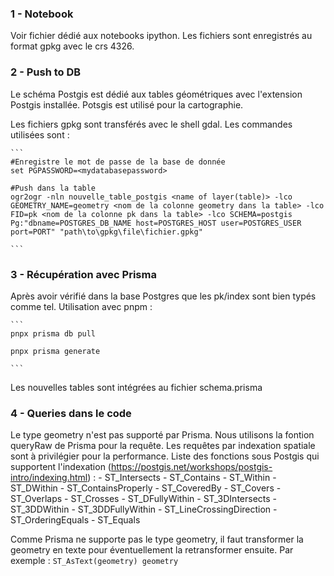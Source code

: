 ### 1 - Notebook

Voir fichier dédié aux notebooks ipython.
Les fichiers sont enregistrés au format gpkg avec le crs 4326.

### 2 - Push to DB

Le schéma Postgis est dédié aux tables géométriques avec l'extension Postgis installée. Potsgis est utilisé pour la cartographie.

Les fichiers gpkg sont transférés avec le shell gdal. Les commandes utilisées sont :

    ```
    #Enregistre le mot de passe de la base de donnée
    set PGPASSWORD=<mydatabasepassword>

    #Push dans la table
    ogr2ogr -nln nouvelle_table_postgis <name of layer(table)> -lco GEOMETRY_NAME=geometry <nom de la colonne geometry dans la table> -lco FID=pk <nom de la colonne pk dans la table> -lco SCHEMA=postgis Pg:"dbname=POSTGRES_DB_NAME host=POSTGRES_HOST user=POSTGRES_USER port=PORT" "path\to\gpkg\file\fichier.gpkg"

    ```

### 3 - Récupération avec Prisma

Après avoir vérifié dans la base Postgres que les pk/index sont bien typés comme tel. Utilisation avec pnpm :

    ```
    pnpx prisma db pull

    pnpx prisma generate

    ```

Les nouvelles tables sont intégrées au fichier schema.prisma

### 4 - Queries dans le code

Le type geometry n'est pas supporté par Prisma. Nous utilisons la fontion queryRaw de Prisma pour la requête. 
Les requêtes par indexation spatiale sont à privilégier pour la performance. 
Liste des fonctions sous Postgis qui supportent l'indexation (https://postgis.net/workshops/postgis-intro/indexing.html) :
    - ST_Intersects
    - ST_Contains
    - ST_Within
    - ST_DWithin
    - ST_ContainsProperly
    - ST_CoveredBy
    - ST_Covers
    - ST_Overlaps
    - ST_Crosses
    - ST_DFullyWithin
    - ST_3DIntersects
    - ST_3DDWithin
    - ST_3DDFullyWithin
    - ST_LineCrossingDirection
    - ST_OrderingEquals
    - ST_Equals

Comme Prisma ne supporte pas le type geometry, il faut transformer la geometry en texte pour éventuellement la retransformer ensuite. Par exemple :
 ``` ST_AsText(geometry) geometry ```
